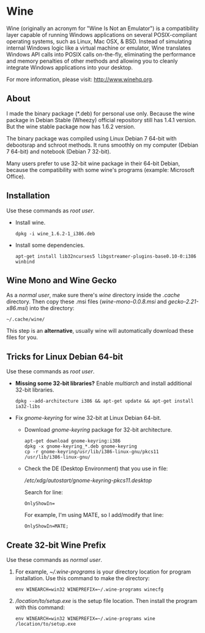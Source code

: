 # Wine
Wine (originally an acronym for "Wine Is Not an Emulator") is a compatibility layer capable of running Windows applications on several POSIX-compliant operating systems, such as Linux, Mac OSX, & BSD. Instead of simulating internal Windows logic like a virtual machine or emulator, Wine translates Windows API calls into POSIX calls on-the-fly, eliminating the performance and memory penalties of other methods and allowing you to cleanly integrate Windows applications into your desktop.
 
For more information, please visit: http://www.winehq.org.
 
 
## About
I made the binary package (*.deb) for personal use only. Because the wine package in Debian Stable (Wheezy) official repository still has 1.4.1 version. But the wine stable package now has 1.6.2 version.
 
The binary package was compiled using Linux Debian 7 64-bit with debootsrap and schroot methods. It runs smoothly on my computer (Debian 7 64-bit) and notebook (Debian 7 32-bit).
 
Many users prefer to use 32-bit wine package in their 64-bit Debian, because the compatibility with some wine's programs (example: Microsoft Office).
 
 
## Installation
Use these commands as *root user*.
 
* Install wine.
  ```
  dpkg -i wine_1.6.2-1_i386.deb
  ```
  
* Install some dependencies.
  ```
  apt-get install lib32ncurses5 libgstreamer-plugins-base0.10-0:i386 winbind
  ```
  

## Wine Mono and Wine Gecko
As a *normal user*, make sure there's *wine* directory inside the *.cache* directory.
Then copy these .msi files (*wine-mono-0.0.8.msi* and *gecko-2.21-x86.msi*) into the directory:
```
~/.cache/wine/
```
This step is an **alternative**, usually wine will automatically download these files for you.
  
  
## Tricks for Linux Debian 64-bit
Use these commands as *root user*.
 
* **Missing some 32-bit libraries?** Enable *multiarch* and install additional 32-bit libraries.
  ```
  dpkg --add-architecture i386 && apt-get update && apt-get install ia32-libs
  ```
  
* Fix *gnome-keyring* for wine 32-bit at Linux Debian 64-bit.
  * Download *gnome-keyring* package for 32-bit architecture.
    ```
    apt-get download gnome-keyring:i386
    dpkg -x gnome-keyring_*.deb gnome-keyring
    cp -r gnome-keyring/usr/lib/i386-linux-gnu/pkcs11 /usr/lib/i386-linux-gnu/
    ```
 
  * Check the DE (Desktop Environment) that you use in file: 

    */etc/xdg/autostart/gnome-keyring-pkcs11.desktop*
 
    Search for line:
    ```
    OnlyShowIn=
    ```
    For example, I'm using MATE, so I add/modify that line: 
    ```
    OnlyShowIn=MATE;
    ```
  

## Create 32-bit Wine Prefix
Use these commands as *normal user*.
  
1.  For example, *~/.wine-programs* is your directory location for program installation.
     Use this command to make the directory:
     ```
     env WINEARCH=win32 WINEPREFIX=~/.wine-programs winecfg
     ```

2.  */location/to/setup.exe* is the setup file location. Then install the program with this command:
     ```
     env WINEARCH=win32 WINEPREFIX=~/.wine-programs wine /location/to/setup.exe
     ```
